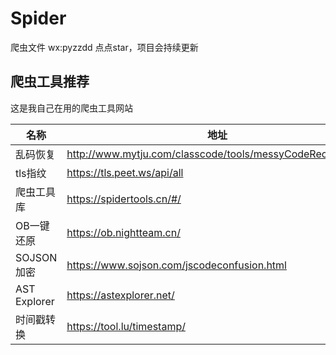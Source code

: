 # Spider
爬虫文件
wx:pyzzdd
点点star，项目会持续更新


## 爬虫工具推荐

这是我自己在用的爬虫工具网站

| 名称         | 地址                                                      |
| ------------ | --------------------------------------------------------- |
| 乱码恢复     | http://www.mytju.com/classcode/tools/messyCodeRecover.asp |
| tls指纹      | https://tls.peet.ws/api/all                               |
| 爬虫工具库   | https://spidertools.cn/#/                                 |
| OB一键还原   | https://ob.nightteam.cn/                                  |
| SOJSON加密   | https://www.sojson.com/jscodeconfusion.html               |
| AST Explorer | https://astexplorer.net/                                  |
| 时间戳转换   | https://tool.lu/timestamp/                                |
